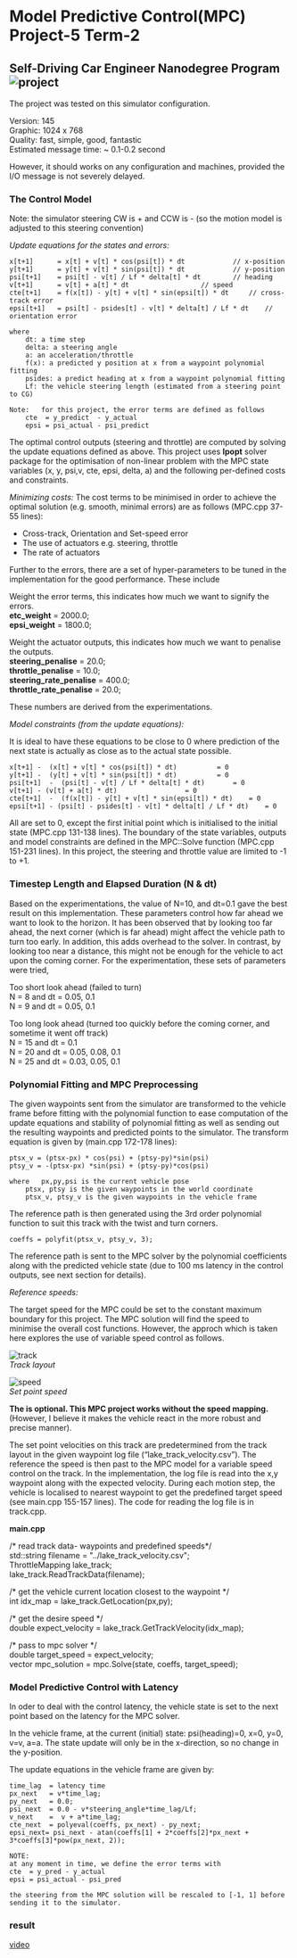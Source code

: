 # **Model Predictive Control(MPC) Project-5 Term-2**
Self-Driving Car Engineer Nanodegree Program
![project][image0]
---

[//]: # (Image References)
[image0]: ./result/capture.png "result"
[image1]: ./result/track_waypoints.png "track"
[image2]: ./result/setpoint_velocity.png "speed"
[video0]: ./result/MPC2.mp4 "video"

The project was tested on this simulator configuration.

Version: 145  
Graphic: 1024 x 768  
Quality: fast, simple, good, fantastic  
Estimated message time: ~ 0.1-0.2 second  

However, it should works on any configuration and machines, provided the I/O message is not severely delayed.


### The Control Model 
Note: the simulator steering CW is + and CCW is - (so the motion model is adjusted to this steering convention)

_Update equations for the states and errors:_
	
	x[t+1] 	    = x[t] + v[t] * cos(psi[t]) * dt			// x-position  
	y[t+1]      = y[t] + v[t] * sin(psi[t]) * dt 			// y-position  
	psi[t+1]    = psi[t] - v[t] / Lf * delta[t] * dt		// heading  
	v[t+1]      = v[t] + a[t] * dt					// speed  
	cte[t+1]    = f(x[t]) - y[t] + v[t] * sin(epsi[t]) * dt		// cross-track error  
	epsi[t+1]   = psi[t] - psides[t] - v[t] * delta[t] / Lf * dt	// orientation error

	where
		dt: a time step
		delta: a steering angle
		a: an acceleration/throttle 
		f(x): a predicted y position at x from a waypoint polynomial fitting 
		psides: a predict heading at x from a waypoint polynomial fitting 
		Lf: the vehicle steering length (estimated from a steering point to CG)
		
	Note:   for this project, the error terms are defined as follows 
		cte  = y_predict  - y_actual
		epsi = psi_actual - psi_predict

The optimal control outputs (steering and throttle) are computed by solving the update equations defined as above. This project uses **Ipopt** solver package for the optimisation of non-linear problem with the  MPC state variables (x, y, psi,v, cte, epsi, delta, a) and the following per-defined costs and constraints.

_Minimizing costs:_
The cost terms to be minimised in order to achieve the optimal solution (e.g. smooth, minimal errors) are as follows (MPC.cpp 37-55 lines):

* Cross-track, Orientation and Set-speed error 
* The use of actuators e.g. steering, throttle
* The rate of actuators

Further to the errors, there are a set of hyper-parameters to be tuned in the implementation for the good performance. These include 

Weight the error terms, this indicates how much we want to signify the errors.  
**etc_weight**   = 2000.0;  
**epsi_weight**  = 1800.0;  

Weight the actuator outputs, this indicates how much we want to penalise the outputs.  
**steering_penalise** = 20.0;  
**throttle_penalise**  = 10.0;  
**steering_rate_penalise** = 400.0;  
**throttle_rate_penalise**  = 20.0;  

These numbers are derived from the experimentations.

_Model constraints (from the update equations):_

It is ideal to have these equations to be close to 0 where prediction of the next state is actually as close as to the actual state possible.  

	x[t+1] -  (x[t] + v[t] * cos(psi[t]) * dt)			= 0  
	y[t+1] -  (y[t] + v[t] * sin(psi[t]) * dt) 			= 0  
	psi[t+1]  -  (psi[t] - v[t] / Lf * delta[t] * dt)		= 0  
	v[t+1] - (v[t] + a[t] * dt)					= 0  
	cte[t+1]  -  (f(x[t]) - y[t] + v[t] * sin(epsi[t]) * dt) 	= 0  
	epsi[t+1] - (psi[t] - psides[t] - v[t] * delta[t] / Lf * dt) 	= 0  

All are set to 0, except the first initial point which is initialised to the initial state (MPC.cpp 131-138 lines). The boundary of the state variables, outputs and model constraints are defined in the MPC::Solve function (MPC.cpp  151-231 lines). In this project, the steering and throttle value are limited to -1 to +1. 

### Timestep Length and Elapsed Duration (N & dt)
Based on the experimentations, the value of N=10, and dt=0.1 gave the best result on this implementation. These parameters control how far ahead we want to look to the horizon. It has been observed that by looking too far ahead, the next corner (which is far ahead) might affect the vehicle path to turn too early. In addition, this adds overhead to the solver. In contrast, by looking too near a distance, this might not be enough for the vehicle to act upon the coming corner. For the experimentation, these sets of parameters were tried,
	
Too short look ahead (failed to turn)  
	N = 8  and dt = 0.05, 0.1  
	N = 9  and dt = 0.05, 0.1

Too long look ahead (turned too quickly before the coming corner, and sometime it went off track)  
	N = 15 and dt = 0.1   
	N = 20 and dt = 0.05, 0.08, 0.1  
	N = 25 and dt = 0.03, 0.05, 0.1  


### Polynomial Fitting and MPC Preprocessing
The given waypoints sent from the simulator are transformed to the vehicle frame before fitting with the polynomial function to ease computation of the update equations and stability of polynomial fitting as well as sending out the resulting waypoints and predicted points to the simulator. The transform equation is given by (main.cpp 172-178 lines):
	
	ptsx_v = (ptsx-px) * cos(psi) + (ptsy-py)*sin(psi)  
	ptsy_v = -(ptsx-px) *sin(psi) + (ptsy-py)*cos(psi)  

	where 	px,py,psi is the current vehicle pose  
		ptsx, ptsy is the given waypoints in the world coordinate  
		ptsx_v, ptsy_v is the given waypoints in the vehicle frame  


The reference path is then generated using the 3rd order polynomial function to suit this track with the twist and turn corners. 

	coeffs = polyfit(ptsx_v, ptsy_v, 3); 

The reference path is sent to the MPC solver by the polynomial coefficients along with the predicted vehicle state (due to 100 ms latency in the control outputs, see next section for details). 
	
_Reference speeds:_

The target speed for the MPC could be set to the constant maximum boundary for this project. The MPC solution will find the speed to  
minimise the overall cost functions. However, the approch which is taken here explores the use of variable speed control as follows.  

![track][image1]   
                              _Track layout_

![speed][image2]   
                              _Set point speed_

**The is optional. This MPC project works without the speed mapping.** (However, I believe it makes the vehicle react in the more robust and precise manner).

The set point velocities on this track are predetermined from the track layout in the given waypoint log file (“lake_track_velocity.csv”). The reference the speed is then past to the MPC model for a variable speed control on the track. In the implementation, the log file is read into the x,y waypoint along with the expected velocity. During each motion step, the vehicle is localised to nearest waypoint to get the predefined target speed (see main.cpp 155-157 lines). The code for reading the log file is in track.cpp.

**main.cpp**

/* read track data- waypoints and predefined speeds*/  
std::string filename = "../lake_track_velocity.csv";  
ThrottleMapping lake_track;  
lake_track.ReadTrackData(filename);

/* get the vehicle current location closest to the waypoint */  
int idx_map = lake_track.GetLocation(px,py);

/* get the desire speed */  
double expect_velocity = lake_track.GetTrackVelocity(idx_map);

/* pass to mpc solver */  
double target_speed = expect_velocity;  
vector<double> mpc_solution = mpc.Solve(state, coeffs, target_speed);

### Model Predictive Control with Latency
In oder to deal with the control latency, the vehicle state is set to the next point based on the latency for the MPC solver. 

In the vehicle frame, at the current (initial) state: psi(heading)=0, x=0, y=0, v=v, a=a. The state update will only be in the x-direction, so no change in the y-position. 

The update equations in the vehicle frame are given by:

	time_lag  = latency time  
	px_next   = v*time_lag;  
	py_next   = 0.0;  
	psi_next  = 0.0 - v*steering_angle*time_lag/Lf;  
	v_next    =  v + a*time_lag;  
	cte_next  = polyeval(coeffs, px_next) - py_next;  
	epsi_next= psi_next - atan(coeffs[1] + 2*coeffs[2]*px_next + 3*coeffs[3]*pow(px_next, 2));  

	NOTE: 	
	at any moment in time, we define the error terms with  
	cte  = y_pred - y_actual  
	epsi = psi_actual - psi_pred  

  	the steering from the MPC solution will be rescaled to [-1, 1] before sending it to the simulator.    


### result
[video](./result)


